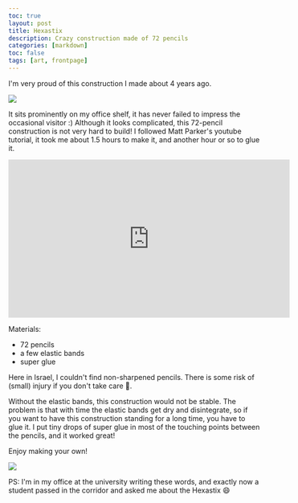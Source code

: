 ```yaml
---
toc: true
layout: post
title: Hexastix
description: Crazy construction made of 72 pencils
categories: [markdown]
toc: false
tags: [art, frontpage]
---
```


I'm very proud of this construction I made about 4 years ago. 

![](https://lh3.googleusercontent.com/BHOrTTV8b6A0XlTAy6Wo32zIH9UcjYDuZl_E0qWLBh2uX2U4OnuA0YjZKSwZMTz6LZJmqyJeMhSmNsu4tqA672pxy7iKBjpWYmVW8AmR-7yotP0GGCrYhNRktnspRfxpSYRR7n2oZkw=w2400)



It sits prominently on my office shelf, it has never failed to impress the occasional visitor :)
Although it looks complicated, this 72-pencil construction is not very hard to build!
I followed Matt Parker's youtube tutorial, it took me about 1.5 hours to make it, and another hour or so to glue it.

<iframe width="560" height="315" src="https://www.youtube.com/embed/DelH1S32dOg" title="YouTube video player" frameborder="0" allow="accelerometer; autoplay; clipboard-write; encrypted-media; gyroscope; picture-in-picture" allowfullscreen></iframe>

Materials:
* 72 pencils
* a few elastic bands
* super glue

Here in Israel, I couldn't find non-sharpened pencils. There is some risk of (small) injury if you don't take care 😬. 

Without the elastic bands, this construction would not be stable.
The problem is that with time the elastic bands get dry and disintegrate, so if you want to have this construction standing for a long time, you have to glue it.
I put tiny drops of super glue in most of the touching points between the pencils, and it worked great!

Enjoy making your own!

![](https://lh3.googleusercontent.com/fGONX8L-8ZOBix5F4tp8qYd46dTl5MDhbp4C_VOiIA56iqEB6f__vgztLsAu1tldAuF-0cq9ZC8suBh2-LwC1m8hKlp5vQ-lOAj7LEZYljCs9sY6KTr5cMUoWZYQnyMzE28V2Yvs854=w2400)

PS: I'm in my office at the university writing these words, and exactly now a student passed in the corridor and asked me about the Hexastix 😄